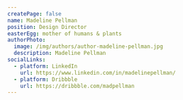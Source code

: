 ```yaml
---
createPage: false
name: Madeline Pellman
position: Design Director
easterEgg: mother of humans & plants
authorPhoto:
  image: /img/authors/author-madeline-pellman.jpg
  description: Madeline Pellman
socialLinks:
  - platform: LinkedIn
    url: https://www.linkedin.com/in/madelinepellman/
  - platform: Dribbble
    url: https://dribbble.com/madpellman
---
```

